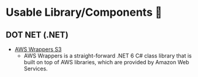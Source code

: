 # Usable Library/Components 👋

## DOT NET (.NET)
- [AWS Wrappers S3](https://github.com/NallasCorporation/AWS.Wrappers)
  - AWS Wrappers is a straight-forward .NET 6 C# class library that is built on top of AWS libraries, which are provided by Amazon Web Services.

